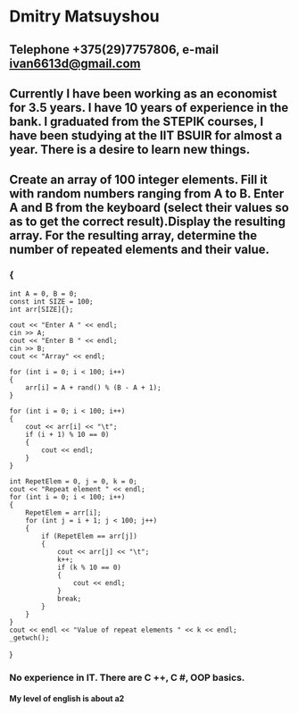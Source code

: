 # Dmitry Matsuyshou
## Telephone +375(29)7757806, e-mail ivan6613d@gmail.com
## Currently I have been working as an economist for 3.5 years. I have 10 years of experience in the bank. I graduated from the STEPIK courses, I have been studying at the IIT BSUIR for almost a year. There is a desire to learn new things.
## Create an array of 100 integer elements. Fill it with random numbers ranging from A to B. Enter A and B from the keyboard (select their values ​​so as to get the correct result).Display the resulting array. For the resulting array, determine the number of repeated elements and their value.
### {
	int A = 0, B = 0;
	const int SIZE = 100;
	int arr[SIZE]{};

	cout << "Enter A " << endl;
	cin >> A;
	cout << "Enter B " << endl;
	cin >> B;
	cout << "Array" << endl;

	for (int i = 0; i < 100; i++)
	{
		arr[i] = A + rand() % (B - A + 1);
	}

	for (int i = 0; i < 100; i++)
	{
		cout << arr[i] << "\t";
		if (i + 1) % 10 == 0)
		{
			cout << endl;
		}
	}

	int RepetElem = 0, j = 0, k = 0;
	cout << "Repeat element " << endl;
	for (int i = 0; i < 100; i++)
	{
		RepetElem = arr[i];
		for (int j = i + 1; j < 100; j++)
		{
			if (RepetElem == arr[j])
			{
				cout << arr[j] << "\t";
				k++;
				if (k % 10 == 0)
				{
					cout << endl;
				}
				break;
			}
		}
	}
	cout << endl << "Value of repeat elements " << k << endl;
	_getwch();
} 

### No experience in IT. There are C ++, C #, OOP basics.
#### My level of english is about a2